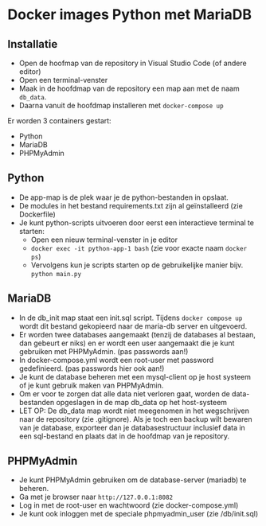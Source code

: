 # Docker images Python met MariaDB

## Installatie
* Open de hoofmap van de repository in Visual Studio Code (of andere editor)
* Open een terminal-venster
* Maak in de hoofdmap van de repository een map aan met de naam `db_data`.
* Daarna vanuit de hoofdmap installeren met `docker-compose up`

Er worden 3 containers gestart:
* Python
* MariaDB
* PHPMyAdmin

## Python
* De app-map is de plek waar je de python-bestanden in opslaat.
* De modules in het bestand requirements.txt zijn al geïnstalleerd (zie Dockerfile)
* Je kunt python-scripts uitvoeren door eerst een interactieve terminal te starten:
    * Open een nieuw terminal-venster in je editor
    * `docker exec -it python-app-1 bash` (zie voor exacte naam `docker ps`)
    * Vervolgens kun je scripts starten op de gebruikelijke manier bijv. `python main.py`

## MariaDB
* In de db_init map staat een init.sql script. Tijdens `docker compose up` wordt dit bestand gekopieerd naar de maria-db server en uitgevoerd.
* Er worden twee databases aangemaakt (tenzij de databases al bestaan, dan gebeurt er niks) en er wordt een user aangemaakt die je kunt gebruiken met PHPMyAdmin. (pas passwords aan!)
* In docker-compose.yml wordt een root-user met password gedefinieerd. (pas passwords hier ook aan!)
* Je kunt de database beheren met een mysql-client op je host systeem of je kunt gebruik maken van PHPMyAdmin.
* Om er voor te zorgen dat alle data niet verloren gaat, worden de data-bestanden opgeslagen in de map db_data op het host-systeem
* LET OP: De db_data map wordt niet meegenomen in het wegschrijven naar de repository (zie .gitignore). Als je toch een backup wilt bewaren van je database, exporteer dan je databasestructuur inclusief data in een sql-bestand en plaats dat in de hoofdmap van je repository.

## PHPMyAdmin
* Je kunt PHPMyAdmin gebruiken om de database-server (mariadb) te beheren.
* Ga met je browser naar `http://127.0.0.1:8082`
* Log in met de root-user en wachtwoord (zie docker-compose.yml)
* Je kunt ook inloggen met de speciale phpmyadmin_user (zie /db/init.sql)
